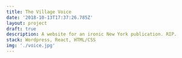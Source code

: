 ```yaml
---
title: The Village Voice
date: '2018-10-13T17:37:26.785Z'
layout: project
draft: true
description: A website for an ironic New York publication. RIP.
stack: Wordpress, React, HTML/CSS
img: './voice.jpg'
---
```

